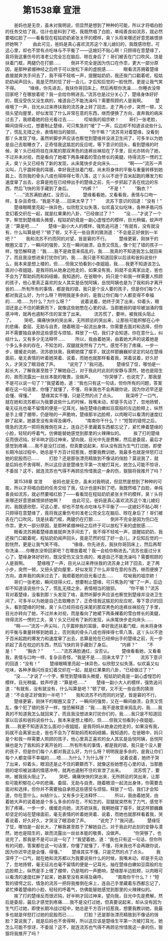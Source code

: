 # 　　第1538章 宣泄
　　爸妈也是无奈，虽未对我明说，但显然是想到了种种的可能，所以才将唱白脸的任务交给了我，估计也是料到了吧，我既然唱了白脸，单纯善良如流苏，就必然要唱红脸了——看看现在程姑奶奶紧张关怀的模样，臭丫头将来哪还好意思嫉恨排挤她啊？
　　由此可见，爸妈是真心喜欢流苏这个准儿媳妇的，我既感欣慰，可这心里，却也不禁有点吃味与不平衡了——这媳妇不贴心啊！只顾得在意楚缘了，竟将我这重伤号的准老公完全忘在脑后、晾在身后了！哥们被丢在门口吹风，饶是扶着门框，两腿仍在打颤……
　　倒并不完全是因为伤口在作祟，更大一部分原因，是那种紧绷神经之后终于可以放松下来的虚脱感……
　　眼看流苏拥着楚缘直接就奔洗手间去了，我不得不轻咳一声，提醒姑奶奶，我还挨门口戳着呢，程姑奶奶闻声回头，竟是茫然的怔了好一会儿，才后知后觉的一脸恍然，更是让我气笑不得。
　　“缘缘，你先进去，我扶你哥回床上，然后再帮你洗澡……你睡衣没带回家吧？在哪放着呢？我一会给你稍进去。”流苏也是过分关心了，楚缘身体好好的，既没受伤又没生病的，难道自己不能洗澡吗？需要照顾的人是我啊。
　　楚缘哦了一声，目光从过来搀扶我的流苏身上转了回去，走了两小步，突然一顿，又扭头望向屋里，好似发现了什么非常在意的东西，继而便换了方向，直奔我的病床过去了，我顺着她的目光看过去……
　　哎呦我的祖宗欸！
　　哥们一张老脸，瞬间烧得火红，想要制止楚缘，可只焦急的“嗳”了一声，后边却不知道该说些什么了，慌乱无措之余，表情相当的狼狈。
　　“你干嘛？”流苏背对着楚缘，没看到那丫头发现了啥，虽然听脚步声应该也察觉到楚缘并没进卫生间了，可多半以为她是自己去取睡衣了，正奇怪我这尴尬的反应呢，等下意识的回头，看到楚缘的时候，臭丫头已经将挂在床尾的那双黑色的连裤丝袜拾在了手里，目光亦转向了她，不过并未对视，而是看向了她裙下两条裸着的雪白修长的美腿，待得流苏一愣的工夫，臭丫头又已经有了新的发现，从床尾快步走向床头……
　　“啊——”流苏一声尖叫，几乎震碎我的耳膜，幸好我还扶着门框，尚未将身体的平衡与重量转移到她肩上，否则我的骨头八成也得摔得七零八落，这丫头以不逊于百米起跑的爆发力和速度窜了出去，总算是抢在已经伸出手的楚缘之前，先一步抓起了丢在枕边的东西，然后飞快的背手藏到了身后。
　　“内裤？”
　　“不是！”
　　“胸衣？”
　　“……”流苏满脸通红，没否认。
　　楚缘看看她，又看看我，表情与口吻一样，复杂且奇怪，“我是不是……回来太早了？”
　　流苏下意识的回道：“没有！”
　　楚缘眼睛里亮起一抹异色，似欣慰又似失落，似欢喜又似吃味，各种矛盾闪烁变幻着交织在一起，就是红果果的八卦，“已经做过了？”
　　“没……”才说了一个字，察觉到楚缘眉头微蹙，程姑奶奶竟是一副心虚惶恐的模样，目光稍偏，蚊声哼道：“算是吧……”
　　楚缘一副小大人的模样，强势追问道：“有就有，没有就没有，什么叫算是吧？”顿了顿，又不无一些自责的猜测道：“不会是正好做到一半吧？”
　　我和流苏不约而同的对望，皆是窘的不行。
　　楚缘更窘，刚抹干的眼圈又湿了，一瞬间的强势，又在一瞬间崩溃，自责又慌乱，像个犯了错的孩子一样，惶恐解释道：“我……我不是故意来捣乱的，我……我真的不知道我怎么就回来了，而且我没想进来打扰你们的，我……我只是不知道回家以后该和爸妈说些什么，我本来是想上楼的，但……但我又怕看到小夜姐姐，我……我更不知道该怎么面对小夜姐姐，是我将妈从她身边抢走的，如果没有我，妈就不会离家出走，爸也不会为了帮助妈而和妈结婚，我知道的，在爸眼中，妈只是个和我一样需要人照顾的孩子，他心里真正喜欢的女人其实是岳悦阿姨，岳悦阿姨也是为了我和妈才离开爸的……所有所有的事情，都是我的错，我只是个没人要的孩子，但是你们每个人都对我这么好，为什么呀？明明我是多余的，是我让你们每个人都变得不幸福的……唔……为什么？为什么呀？”
　　说着说着，她终于哭了出来，仰着头，眼泪还是止不住的簌簌而下，就像这些她憋在心里的话，当那脆弱的堤坝被汹涌的情感冲垮，就再也遏制不住的宣泄了出来。
　　流苏慌了，要哄，被我摇头阻止了。
　　哭吧，痛痛快快的哭出来，无所顾忌的哭出来，让那些可能积郁在心中的悲痛、委屈、无助与自责，随着眼泪一起流出身体，你需要去面对和选择，但你并不需要独自承担这些感受与烦恼，释放了一切，我们才会知道，你在意什么，纠结什么，又有多少无法释怀……
　　所以，我由着她哭，由着她大声的说着她是个多么多余的存在，不知怎的，双腿就突然有了力气，感觉不到了疼痛，一步一步，缓缓走向她，流苏欲扶我，我朝她摆了摆手，就这样颤巍巍却坚定的站在楚缘面前，毫无表情的听着她哭着、说着，而她也就那样看着我，哭着说着，好久好久，才哭没了眼泪收了声。
　　“说完了？”我问道。
　　楚缘怔了怔，哪怕是一起长大，了解我甚至胜于了解她自己，对于我此时此刻的安静与漠然，她也是陌生的，故而流露出一丝丝本能的敬畏，没做声。
　　“你哭够了，也说完了，那我是不是可以说一句了？”我望着她，道：“我也只有这一句话，但你所有的问题，答案都在这一句话里，你懂了就懂了，不懂，将来我也不会再跟你说，因为你迟早还是会懂、得懂。”
　　楚缘其实不懂，只是茫然的点了点头。
　　我深呼了一口气，就在她和流苏都以为我要说些什么的时候，我嘴未动，却是手先动了，忽地扬臂，毫无征兆也毫不留情的便是一记耳光，抽在楚缘白嫩如豆腐般的左边脸颊上，纵然是手上缠了绷带，仍是啪的一声脆响，楚缘那半边脸颊，以肉眼可以看清的速度红肿了起来，她甚至没有来得及痛呼。
　　“南南你干什么？！”短暂的错愕之后，情急的流苏一把将我推倒在床上，连自己手里藏着东西都忘记了，紧忙捧着楚缘的小脸，轻轻的呼着气，仿佛能替她感觉到那里的火辣辣似的。
　　挨了打的楚缘反而很迟钝，好半晌才回过神来，望向我，目光中先是费解，然后是委屈，最后才感觉到疼痛……我不是没打过她，但真要说起来，却从没有因为生气打过她，即使长期冷战过程中，她总是千方百计招惹我，想要我教训她，我最多也就是佯怒打过她的屁股而已……
　　打脸？还是那张漂亮精致到不像话的俏脸？莫说我了，就是后妈也不舍得啊，所以这应该是楚缘生平第一次被打耳光，她怎么可能不惊讶，不委屈？这不，就连流苏也气得不再顾忌怜惜我这一身的伤，狠狠将我推开了吗？

　　第1538章 宣泄
　　爸妈也是无奈，虽未对我明说，但显然是想到了种种的可能，所以才将唱白脸的任务交给了我，估计也是料到了吧，我既然唱了白脸，单纯善良如流苏，就必然要唱红脸了——看看现在程姑奶奶紧张关怀的模样，臭丫头将来哪还好意思嫉恨排挤她啊？
　　由此可见，爸妈是真心喜欢流苏这个准儿媳妇的，我既感欣慰，可这心里，却也不禁有点吃味与不平衡了——这媳妇不贴心啊！只顾得在意楚缘了，竟将我这重伤号的准老公完全忘在脑后、晾在身后了！哥们被丢在门口吹风，饶是扶着门框，两腿仍在打颤……
　　倒并不完全是因为伤口在作祟，更大一部分原因，是那种紧绷神经之后终于可以放松下来的虚脱感……
　　眼看流苏拥着楚缘直接就奔洗手间去了，我不得不轻咳一声，提醒姑奶奶，我还挨门口戳着呢，程姑奶奶闻声回头，竟是茫然的怔了好一会儿，才后知后觉的一脸恍然，更是让我气笑不得。
　　“缘缘，你先进去，我扶你哥回床上，然后再帮你洗澡……你睡衣没带回家吧？在哪放着呢？我一会给你稍进去。”流苏也是过分关心了，楚缘身体好好的，既没受伤又没生病的，难道自己不能洗澡吗？需要照顾的人是我啊。
　　楚缘哦了一声，目光从过来搀扶我的流苏身上转了回去，走了两小步，突然一顿，又扭头望向屋里，好似发现了什么非常在意的东西，继而便换了方向，直奔我的病床过去了，我顺着她的目光看过去……
　　哎呦我的祖宗欸！
　　哥们一张老脸，瞬间烧得火红，想要制止楚缘，可只焦急的“嗳”了一声，后边却不知道该说些什么了，慌乱无措之余，表情相当的狼狈。
　　“你干嘛？”流苏背对着楚缘，没看到那丫头发现了啥，虽然听脚步声应该也察觉到楚缘并没进卫生间了，可多半以为她是自己去取睡衣了，正奇怪我这尴尬的反应呢，等下意识的回头，看到楚缘的时候，臭丫头已经将挂在床尾的那双黑色的连裤丝袜拾在了手里，目光亦转向了她，不过并未对视，而是看向了她裙下两条裸着的雪白修长的美腿，待得流苏一愣的工夫，臭丫头又已经有了新的发现，从床尾快步走向床头……
　　“啊——”流苏一声尖叫，几乎震碎我的耳膜，幸好我还扶着门框，尚未将身体的平衡与重量转移到她肩上，否则我的骨头八成也得摔得七零八落，这丫头以不逊于百米起跑的爆发力和速度窜了出去，总算是抢在已经伸出手的楚缘之前，先一步抓起了丢在枕边的东西，然后飞快的背手藏到了身后。
　　“内裤？”
　　“不是！”
　　“胸衣？”
　　“……”流苏满脸通红，没否认。
　　楚缘看看她，又看看我，表情与口吻一样，复杂且奇怪，“我是不是……回来太早了？”
　　流苏下意识的回道：“没有！”
　　楚缘眼睛里亮起一抹异色，似欣慰又似失落，似欢喜又似吃味，各种矛盾闪烁变幻着交织在一起，就是红果果的八卦，“已经做过了？”
　　“没……”才说了一个字，察觉到楚缘眉头微蹙，程姑奶奶竟是一副心虚惶恐的模样，目光稍偏，蚊声哼道：“算是吧……”
　　楚缘一副小大人的模样，强势追问道：“有就有，没有就没有，什么叫算是吧？”顿了顿，又不无一些自责的猜测道：“不会是正好做到一半吧？”
　　我和流苏不约而同的对望，皆是窘的不行。
　　楚缘更窘，刚抹干的眼圈又湿了，一瞬间的强势，又在一瞬间崩溃，自责又慌乱，像个犯了错的孩子一样，惶恐解释道：“我……我不是故意来捣乱的，我……我真的不知道我怎么就回来了，而且我没想进来打扰你们的，我……我只是不知道回家以后该和爸妈说些什么，我本来是想上楼的，但……但我又怕看到小夜姐姐，我……我更不知道该怎么面对小夜姐姐，是我将妈从她身边抢走的，如果没有我，妈就不会离家出走，爸也不会为了帮助妈而和妈结婚，我知道的，在爸眼中，妈只是个和我一样需要人照顾的孩子，他心里真正喜欢的女人其实是岳悦阿姨，岳悦阿姨也是为了我和妈才离开爸的……所有所有的事情，都是我的错，我只是个没人要的孩子，但是你们每个人都对我这么好，为什么呀？明明我是多余的，是我让你们每个人都变得不幸福的……唔……为什么？为什么呀？”
　　说着说着，她终于哭了出来，仰着头，眼泪还是止不住的簌簌而下，就像这些她憋在心里的话，当那脆弱的堤坝被汹涌的情感冲垮，就再也遏制不住的宣泄了出来。
　　流苏慌了，要哄，被我摇头阻止了。
　　哭吧，痛痛快快的哭出来，无所顾忌的哭出来，让那些可能积郁在心中的悲痛、委屈、无助与自责，随着眼泪一起流出身体，你需要去面对和选择，但你并不需要独自承担这些感受与烦恼，释放了一切，我们才会知道，你在意什么，纠结什么，又有多少无法释怀……
　　所以，我由着她哭，由着她大声的说着她是个多么多余的存在，不知怎的，双腿就突然有了力气，感觉不到了疼痛，一步一步，缓缓走向她，流苏欲扶我，我朝她摆了摆手，就这样颤巍巍却坚定的站在楚缘面前，毫无表情的听着她哭着、说着，而她也就那样看着我，哭着说着，好久好久，才哭没了眼泪收了声。
　　“说完了？”我问道。
　　楚缘怔了怔，哪怕是一起长大，了解我甚至胜于了解她自己，对于我此时此刻的安静与漠然，她也是陌生的，故而流露出一丝丝本能的敬畏，没做声。
　　“你哭够了，也说完了，那我是不是可以说一句了？”我望着她，道：“我也只有这一句话，但你所有的问题，答案都在这一句话里，你懂了就懂了，不懂，将来我也不会再跟你说，因为你迟早还是会懂、得懂。”
　　楚缘其实不懂，只是茫然的点了点头。
　　我深呼了一口气，就在她和流苏都以为我要说些什么的时候，我嘴未动，却是手先动了，忽地扬臂，毫无征兆也毫不留情的便是一记耳光，抽在楚缘白嫩如豆腐般的左边脸颊上，纵然是手上缠了绷带，仍是啪的一声脆响，楚缘那半边脸颊，以肉眼可以看清的速度红肿了起来，她甚至没有来得及痛呼。
　　“南南你干什么？！”短暂的错愕之后，情急的流苏一把将我推倒在床上，连自己手里藏着东西都忘记了，紧忙捧着楚缘的小脸，轻轻的呼着气，仿佛能替她感觉到那里的火辣辣似的。
　　挨了打的楚缘反而很迟钝，好半晌才回过神来，望向我，目光中先是费解，然后是委屈，最后才感觉到疼痛……我不是没打过她，但真要说起来，却从没有因为生气打过她，即使长期冷战过程中，她总是千方百计招惹我，想要我教训她，我最多也就是佯怒打过她的屁股而已……
　　打脸？还是那张漂亮精致到不像话的俏脸？莫说我了，就是后妈也不舍得啊，所以这应该是楚缘生平第一次被打耳光，她怎么可能不惊讶，不委屈？这不，就连流苏也气得不再顾忌怜惜我这一身的伤，狠狠将我推开了吗？
